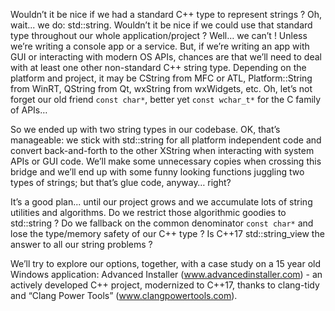 Wouldn’t it be nice if we had a standard C++ type to represent strings ? Oh, wait... we do: std::string. Wouldn’t it be nice if we could use that standard type throughout our whole application/project ? Well… we can’t ! Unless we’re writing a console app or a service. But, if we’re writing an app with GUI or interacting with modern OS APIs, chances are that we’ll need to deal with at least one other non-standard C++ string type. Depending on the platform and project, it may be CString from MFC or ATL, Platform::String from WinRT, QString from Qt, wxString from wxWidgets, etc. Oh, let’s not forget our old friend `const char*`, better yet `const wchar_t*` for the C family of APIs…

So we ended up with two string types in our codebase. OK, that’s manageable: we stick with std::string for all platform independent code and convert back-and-forth to the other XString when interacting with system APIs or GUI code. We’ll make some unnecessary copies when crossing this bridge and we’ll end up with some funny looking functions juggling two types of strings; but that’s glue code, anyway… right?

It’s a good plan... until our project grows and we accumulate lots of string utilities and algorithms. Do we restrict those algorithmic goodies to std::string ? Do we fallback on the common denominator `const char*` and lose the type/memory safety of our C++ type ? Is C++17 std::string_view the answer to all our string problems ?

We’ll try to explore our options, together, with a case study on a 15 year old Windows application: Advanced Installer (www.advancedinstaller.com) - an actively developed C++ project, modernized to C++17, thanks to clang-tidy and “Clang Power Tools” (www.clangpowertools.com).
